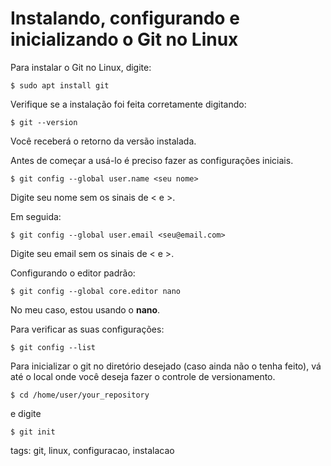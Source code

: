 # Instalando, configurando e inicializando o Git no Linux

Para instalar o Git no Linux, digite:
```
$ sudo apt install git
```

Verifique se a instalação foi feita corretamente digitando:
```
$ git --version
```
Você receberá o retorno da versão instalada.

Antes de começar a usá-lo é preciso fazer as configurações iniciais.
```
$ git config --global user.name <seu nome>
```
Digite seu nome sem os sinais de < e >.

Em seguida:
```
$ git config --global user.email <seu@email.com>
```
Digite seu email sem os sinais de < e >.

Configurando o editor padrão:
```
$ git config --global core.editor nano
```
No meu caso, estou usando o **nano**.

Para verificar as suas configurações:
```
$ git config --list
```

Para inicializar o git no diretório desejado (caso ainda não o tenha feito), vá até o local onde você deseja fazer o controle de versionamento.
```
$ cd /home/user/your_repository
```
e digite
```
$ git init
```

tags: git, linux, configuracao, instalacao
